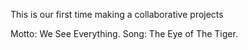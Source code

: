 This is our first time making a collaborative projects

Motto: We See Everything.
Song: The Eye of The Tiger.

